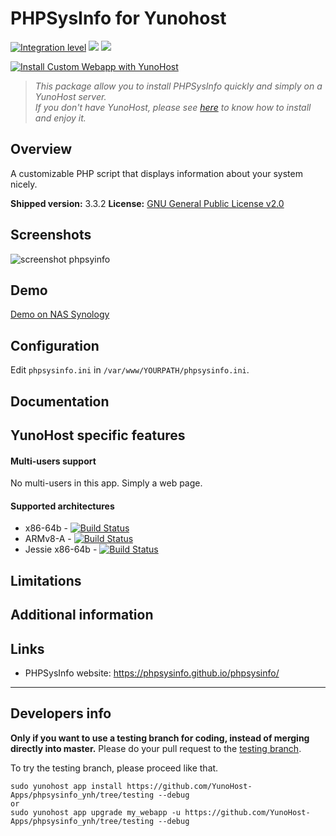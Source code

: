 # PHPSysInfo for Yunohost

[![Integration level](https://dash.yunohost.org/integration/phpsysinfo.svg)](https://dash.yunohost.org/appci/app/phpsysinfo) ![](https://ci-apps.yunohost.org/ci/badges/phpsysinfo.status.svg) ![](https://ci-apps.yunohost.org/ci/badges/phpsysinfo.maintain.svg)

[![Install Custom Webapp with YunoHost](https://install-app.yunohost.org/install-with-yunohost.png)](https://install-app.yunohost.org/?app=phpsysinfo)

> *This package allow you to install PHPSysInfo quickly and simply on a YunoHost server.  
If you don't have YunoHost, please see [here](https://yunohost.org/#/install) to know how to install and enjoy it.*

## Overview

A customizable PHP script that displays information about your system nicely.

**Shipped version:** 3.3.2
**License:** [GNU General Public License v2.0](https://github.com/phpsysinfo/phpsysinfo/blob/master/COPYING)

## Screenshots
![screenshot phpsyinfo](https://a.fsdn.com/con/app/proj/phpsysinfo/screenshots/294411.jpg/max/max/1 "phpsysinfo screenshot")

## Demo
[Demo on NAS Synology](http://phpsysinfo.sourceforge.net/multi/index.php?disp=bootstrap&xml=synology)

## Configuration
Edit `phpsysinfo.ini` in `/var/www/YOURPATH/phpsysinfo.ini`.

## Documentation

## YunoHost specific features

#### Multi-users support
No multi-users in this app. Simply a web page.

#### Supported architectures

* x86-64b - [![Build Status](https://ci-apps.yunohost.org/ci/logs/phpsysinfo%20%28Apps%29.svg)](https://ci-apps.yunohost.org/ci/apps/phpsysinfo/)
* ARMv8-A - [![Build Status](https://ci-apps-arm.yunohost.org/ci/logs/phpsysinfo%20%28Apps%29.svg)](https://ci-apps-arm.yunohost.org/ci/apps/phpsysinfo/)
* Jessie x86-64b - [![Build Status](https://ci-stretch.nohost.me/ci/logs/phpsysinfo%20%28Apps%29.svg)](https://ci-stretch.nohost.me/ci/apps/phpsysinfo/)

## Limitations

## Additional information

## Links
* PHPSysInfo website: https://phpsysinfo.github.io/phpsysinfo/
---

Developers info
----------------

**Only if you want to use a testing branch for coding, instead of merging directly into master.**
Please do your pull request to the [testing branch](https://github.com/YunoHost-Apps/phpsysinfo_ynh/tree/testing).

To try the testing branch, please proceed like that.
```
sudo yunohost app install https://github.com/YunoHost-Apps/phpsysinfo_ynh/tree/testing --debug
or
sudo yunohost app upgrade my_webapp -u https://github.com/YunoHost-Apps/phpsysinfo_ynh/tree/testing --debug
```
